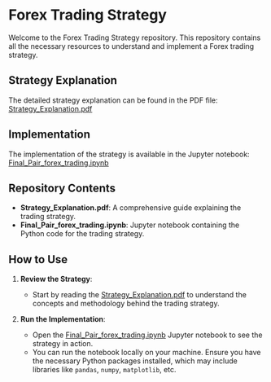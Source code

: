 # Forex Trading Strategy

Welcome to the Forex Trading Strategy repository. This repository contains all the necessary resources to understand and implement a Forex trading strategy.

## Strategy Explanation

The detailed strategy explanation can be found in the PDF file: [Strategy_Explanation.pdf](./Strategy_Explanation.pdf)

## Implementation

The implementation of the strategy is available in the Jupyter notebook: [Final_Pair_forex_trading.ipynb](./Final_Pair_forex_trading.ipynb)

## Repository Contents

- **Strategy_Explanation.pdf**: A comprehensive guide explaining the trading strategy.
- **Final_Pair_forex_trading.ipynb**: Jupyter notebook containing the Python code for the trading strategy.

## How to Use

1. **Review the Strategy**:
   - Start by reading the [Strategy_Explanation.pdf](./Strategy_Explanation.pdf) to understand the concepts and methodology behind the trading strategy.

2. **Run the Implementation**:
   - Open the [Final_Pair_forex_trading.ipynb](./Final_Pair_forex_trading.ipynb) Jupyter notebook to see the strategy in action.
   - You can run the notebook locally on your machine. Ensure you have the necessary Python packages installed, which may include libraries like `pandas`, `numpy`, `matplotlib`, etc.
